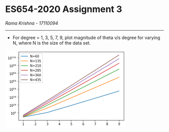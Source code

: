 # ES654-2020 Assignment 3

*Rama Krishna* - *17110094*

------

- For degree = 1, 3, 5, 7, 9, plot magnitude of theta v/s degree for varying N, where N is the size of the data set.

![plot](Images\theta-vs-degreeN.png)

